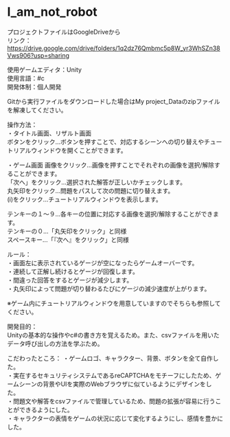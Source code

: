 # I_am_not_robot

プロジェクトファイルはGoogleDriveから  
リンク：https://drive.google.com/drive/folders/1q2dz76Qmbmc5p8W_yr3WhSZn38Vws906?usp=sharing  

使用ゲームエディタ：Unity  
使用言語：#c  
開発体制：個人開発  

Gitから実行ファイルをダウンロードした場合はMy project_Dataのzipファイルを解凍してください。  

操作方法：  
・タイトル画面、リザルト画面  
ボタンをクリック...ボタンを押すことで、対応するシーンへの切り替えやチュートリアルウィンドウを開くことができます。  

・ゲーム画面
画像をクリック...画像を押すことでそれぞれの画像を選択/解除することができます。  
「次へ」をクリック...選択された解答が正しいかチェックします。  
丸矢印をクリック...問題をパスして次の問題に切り替えます。  
(i)をクリック...チュートリアルウィンドウを表示します。  

テンキーの１～９...各キーの位置に対応する画像を選択/解除することができます。  
テンキーの０...「丸矢印をクリック」と同様  
スペースキー...「『次へ』をクリック」と同様  

ルール：  
・画面左に表示されているゲージが空になったらゲームオーバーです。  
・連続して正解し続けるとゲージが回復します。  
・間違った回答をするとゲージが減少します。  
・丸矢印によって問題が切り替わるたびにゲージの減少速度が上がります。  

※ゲーム内にチュートリアルウィンドウを用意していますのでそちらも参照してください。  

開発目的：  
Unityの基本的な操作やc#の書き方を覚えるため。また、csvファイルを用いたデータ呼び出しの方法を学ぶため。  

こだわったところ：
・ゲームロゴ、キャラクター、背景、ボタンを全て自作した。  
・実在するセキュリティシステムであるreCAPTCHAをモチーフにしたため、ゲームシーンの背景やUIを実際のWebブラウザに似ているようにデザインをした。  
・問題文や解答をcsvファイルで管理しているため、問題の拡張が容易に行うことができるようにした。  
・キャラクターの表情をゲームの状況に応じて変化するようにし、感情を豊かにした。  